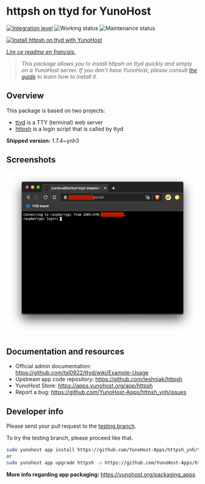 <!--
N.B.: This README was automatically generated by https://github.com/YunoHost/apps/tree/master/tools/README-generator
It shall NOT be edited by hand.
-->

# httpsh on ttyd for YunoHost

[![Integration level](https://dash.yunohost.org/integration/httpsh.svg)](https://dash.yunohost.org/appci/app/httpsh) ![Working status](https://ci-apps.yunohost.org/ci/badges/httpsh.status.svg) ![Maintenance status](https://ci-apps.yunohost.org/ci/badges/httpsh.maintain.svg)

[![Install httpsh on ttyd with YunoHost](https://install-app.yunohost.org/install-with-yunohost.svg)](https://install-app.yunohost.org/?app=httpsh)

*[Lire ce readme en français.](./README_fr.md)*

> *This package allows you to install httpsh on ttyd quickly and simply on a YunoHost server.
If you don't have YunoHost, please consult [the guide](https://yunohost.org/#/install) to learn how to install it.*

## Overview

This package is based on two projects:

* [ttyd](https://tsl0922.github.io/ttyd) is a TTY (terminal) web server
* [httpsh](https://github.com/leshniak/httpsh) is a login script that is called by ttyd


**Shipped version:** 1.7.4~ynh3

## Screenshots

![Screenshot of httpsh on ttyd](./doc/screenshots/httpsh.png)

## Documentation and resources

* Official admin documentation: <https://github.com/tsl0922/ttyd/wiki/Example-Usage>
* Upstream app code repository: <https://github.com/leshniak/httpsh>
* YunoHost Store: <https://apps.yunohost.org/app/httpsh>
* Report a bug: <https://github.com/YunoHost-Apps/httpsh_ynh/issues>

## Developer info

Please send your pull request to the [testing branch](https://github.com/YunoHost-Apps/httpsh_ynh/tree/testing).

To try the testing branch, please proceed like that.

``` bash
sudo yunohost app install https://github.com/YunoHost-Apps/httpsh_ynh/tree/testing --debug
or
sudo yunohost app upgrade httpsh -u https://github.com/YunoHost-Apps/httpsh_ynh/tree/testing --debug
```

**More info regarding app packaging:** <https://yunohost.org/packaging_apps>
